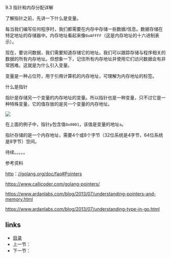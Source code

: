 9.3 指针和内存分配详解

了解指针之前，先讲一下什么是变量。

每当我们编写任何程序时，我们都需要在内存中存储一些数据/信息。数据存储在特定地址的存储器中。内存地址看起来像`0xAFFFF`（这是内存地址的十六进制表示）。

现在，要访问数据，我们需要知道存储它的地址。我们可以跟踪存储与程序相关的数据的所有内存地址。但想象一下，记住所有内存地址并使用它们访问数据会有非常困难。这就是为什么引入变量。

变量是一种占位符，用于引用计算机的内存地址，可理解为内存地址的标签。

什么是指针

指针是存储另一个变量的内存地址的变量。所以指针也是一种变量，只不过它是一种特殊变量，它的值存放的是另一个变量的内存地址。

![](https://github.com/guyan0319/golang_development_notes/blob/master/images/9.3.jpg?raw=true)

在上面的例子中，指针`p`包含值`0x0001`，该值是变量的地址`a`。



指针存储的是一个内存地址，需要4个或8个字节（32位系统是4字节，64位系统是8字节）空间。

待续。。。。。

参考资料

[http](http://golang.org/doc/faq#Pointers)：[//golang.org/doc/faq#Pointers](http://golang.org/doc/faq#Pointers)

https://www.callicoder.com/golang-pointers/

https://www.ardanlabs.com/blog/2013/07/understanding-pointers-and-memory.html

https://www.ardanlabs.com/blog/2013/07/understanding-type-in-go.html

## links

- [目录](https://github.com/guyan0319/golang_development_notes/blob/master/zh/preface.md)
- 上一节：
- 下一节：


